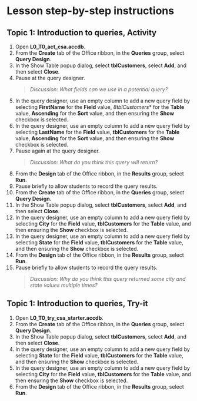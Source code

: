 # Lesson step-by-step instructions

## Topic 1: Introduction to queries, Activity

1.	Open **L0_T0_act_csa.accdb**.
1.	From the **Create** tab of the Office ribbon, in the **Queries** group, select **Query Design**.
1.	In the Show Table popup dialog, select **tblCustomers**, select **Add**, and then select **Close**.
1.	Pause at the query designer.
    >   *Discussion: What fields can we use in a potential query?*
1.	In the query designer, use an empty column to add a new query field by selecting **FirstName** for the **Field** value, *8tblCustomers** for the **Table** value, **Ascending** for the **Sort** value, and then ensuring the **Show** checkbox is selected.
1.	In the query designer, use an empty column to add a new query field by selecting **LastName** for the **Field** value, **tblCustomers** for the **Table** value, **Ascending** for the **Sort** value, and then ensuring the **Show** checkbox is selected.
1.	Pause again at the query designer.
    >   *Discussion: What do you think this query will return?*
1.	From the **Design** tab of the Office ribbon, in the **Results** group, select **Run**.
1.	Pause briefly to allow students to record the query results.
1.	From the **Create** tab of the Office ribbon, in the **Queries** group, select **Query Design**.
1.	In the Show Table popup dialog, select **tblCustomers**, select **Add**, and then select **Close**.
1.	In the query designer, use an empty column to add a new query field by selecting **City** for the **Field** value, **tblCustomers** for the **Table** value, and then ensuring the **Show** checkbox is selected.
1.	In the query designer, use an empty column to add a new query field by selecting **State** for the **Field** value, **tblCustomers** for the **Table** value, and then ensuring the **Show** checkbox is selected.
1.	From the **Design** tab of the Office ribbon, in the **Results** group, select **Run**.
1.	Pause briefly to allow students to record the query results.
    >   *Discussion: Why do you think this query returned some city and state values multiple times?*

## Topic 1: Introduction to queries, Try-it

1.	Open **L0_T0_try_csa_starter.accdb**.
1.	From the **Create** tab of the Office ribbon, in the **Queries** group, select **Query Design**.
1.	In the Show Table popup dialog, select **tblCustomers**, select **Add**, and then select **Close**.
1.	In the query designer, use an empty column to add a new query field by selecting **State** for the **Field** value, **tblCustomers** for the **Table** value, and then ensuring the **Show** checkbox is selected.
1.	In the query designer, use an empty column to add a new query field by selecting **City** for the **Field** value, **tblCustomers** for the **Table** value, and then ensuring the **Show** checkbox is selected.
1.	From the **Design** tab of the Office ribbon, in the **Results** group, select **Run**.